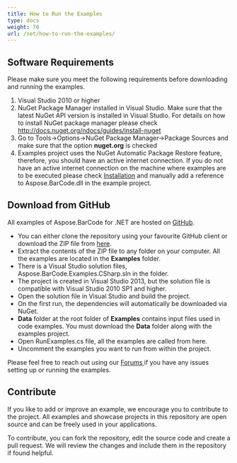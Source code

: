 ```yaml
---
title: How to Run the Examples
type: docs
weight: 70
url: /net/how-to-run-the-examples/
---
```


## **Software Requirements**
Please make sure you meet the following requirements before downloading and running the examples.

1. Visual Studio 2010 or higher
1. NuGet Package Manager installed in Visual Studio. Make sure that the latest NuGet API version is installed in Visual Studio. For details on how to install NuGet package manager please check <http://docs.nuget.org/ndocs/guides/install-nuget>
1. Go to Tools->Options->NuGet Package Manager->Package Sources and make sure that the option **nuget.org** is checked
1. Examples project uses the NuGet Automatic Package Restore feature, therefore, you should have an active internet connection. If you do not have an active internet connection on the machine where examples are to be executed please check [Installation](https://docs.aspose.com/barcode/net/installation/) and manually add a reference to Aspose.BarCode.dll in the example project.
## **Download from GitHub**
All examples of Aspose.BarCode for .NET are hosted on [GitHub](https://github.com/aspose-barcode/Aspose.BarCode-for-.NET).

- You can either clone the repository using your favourite GitHub client or download the ZIP file from [here](https://github.com/aspose-barcode/Aspose.BarCode-for-.NET/archive/master.zip).
- Extract the contents of the ZIP file to any folder on your computer. All the examples are located in the **Examples** folder.
- There is a Visual Studio solution files, Aspose.BarCode.Examples.CSharp.sln in the folder.
- The project is created in Visual Studio 2013, but the solution file is compatible with Visual Studio 2010 SP1 and higher.
- Open the solution file in Visual Studio and build the project.
- On the first run, the dependencies will automatically be downloaded via NuGet.
- **Data** folder at the root folder of **Examples** contains input files used in code examples. You must download the **Data** folder along with the examples project.
- Open RunExamples.cs file, all the examples are called from here.
- Uncomment the examples you want to run from within the project.

Please feel free to reach out using our [Forums ](https://forum.aspose.com/c/barcode)if you have any issues setting up or running the examples.
## **Contribute**
If you like to add or improve an example, we encourage you to contribute to the project. All examples and showcase projects in this repository are open source and can be freely used in your applications.

To contribute, you can fork the repository, edit the source code and create a pull request. We will review the changes and include them in the repository if found helpful.
